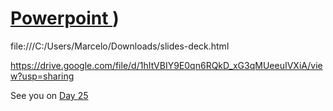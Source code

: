 


# [Powerpoint ]( https://docs.google.com/presentation/d/e/2PACX-1vTy6CNULzBg0B4dJilB96jC_St2D4ZCbfedv6FS1HbRFzvUeUrkKmB3ap5IaHknnw/pub?start=true&loop=true&delayms=2000))

file:///C:/Users/Marcelo/Downloads/slides-deck.html


https://drive.google.com/file/d/1hItVBIY9E0qn6RQkD_xG3qMUeeuIVXiA/view?usp=sharing






See you on [Day 25](day25.md)
